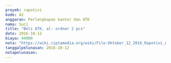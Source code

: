 ```yaml
---
proyek: rapotivi
kode: A2
anggaran: Perlengkapan kantor dan ATK
nama: Suci
title: "Beli ATK, al: ordner 2 pcs"
date: 2016-10-12
biaya: 44000
nota: "https://wiki.ciptamedia.org/wiki/File:Oktober_12_2016_Rapotivi_A2_Beli_ATK_odner.jpg"
tanggalpelunasan: 2016-10-12
notapelunasan:
---
```

